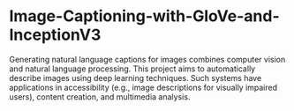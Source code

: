 # Image-Captioning-with-GloVe-and-InceptionV3
Generating natural language captions for images combines computer vision and natural language processing. This project aims to automatically describe images using deep learning techniques. Such systems have applications in accessibility (e.g., image descriptions for visually impaired users), content creation, and multimedia analysis.
